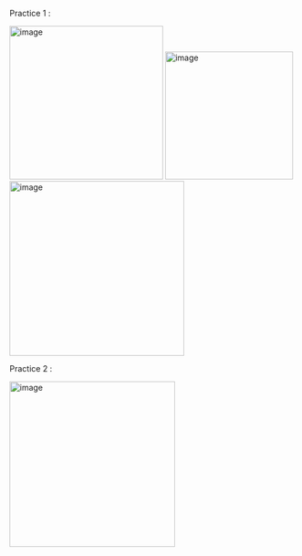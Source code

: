 Practice 1 :

<img width="269" alt="image" src="https://github.com/weihsinyeh/Window_Programming/assets/90430653/a43945ab-c1d9-440d-8c11-669cf3686ba7">

<img width="224" alt="image" src="https://github.com/weihsinyeh/Window_Programming/assets/90430653/695f393a-0f88-4d79-8d4e-88c12b407891">

<img width="306" alt="image" src="https://github.com/weihsinyeh/Window_Programming/assets/90430653/429419e3-1a01-4043-963b-730ee0f3e321">

Practice 2 : 

<img width="290" alt="image" src="https://github.com/weihsinyeh/Window_Programming/assets/90430653/7af443c5-300e-4461-b7cc-cb12d5a08d5b">


